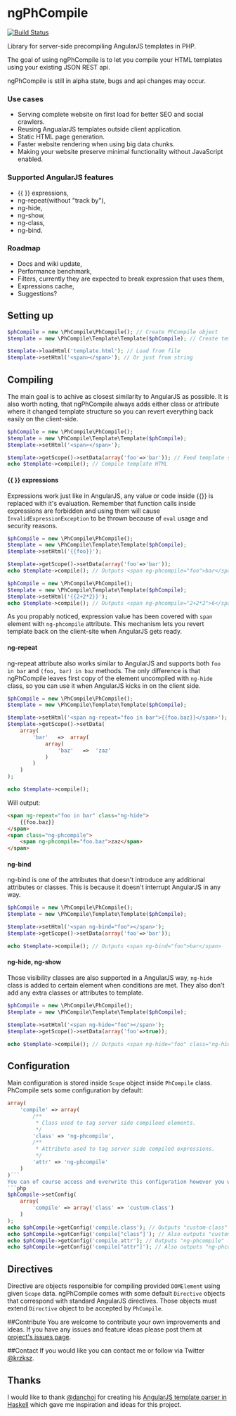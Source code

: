 # ngPhCompile
[![Build Status](https://travis-ci.org/krzksz/ngPhCompile.svg?branch=master)](https://travis-ci.org/krzksz/ngPhCompile)

Library for server-side precompiling AngularJS templates in PHP.

The goal of using ngPhCompile is to let you compile your HTML templates using your existing JSON REST api.

ngPhCompile is still in alpha state, bugs and api changes may occur.

### Use cases
* Serving complete website on first load for better SEO and social crawlers.
* Reusing AngualarJS templates outside client application.
* Static HTML page generation.
* Faster website rendering when using big data chunks.
* Making your website preserve minimal functionality without JavaScript enabled.

### Supported AngularJS features
* {{ }} expressions,
* ng-repeat(without "track by"),
* ng-hide,
* ng-show,
* ng-class,
* ng-bind.

### Roadmap
* Docs and wiki update,
* Performance benchmark,
* Filters, currently they are expected to break expression that uses them,
* Expressions cache,
* Suggestions?

## Setting up 
```php
$phCompile = new \PhCompile\PhCompile(); // Create PhCompile object
$template = new \PhCompile\Template\Template($phCompile); // Create template

$template->loadHtml('template.html'); // Load from file
$template->setHtml('<span></span>'); // Or just from string
```

## Compiling
The main goal is to achive as closest similarity to AngularJS as possible. It is also worth noting, that ngPhCompile always adds either class or attribute where it changed template structure so you can revert everything back easily on the client-side.
```php
$phCompile = new \PhCompile\PhCompile();
$template = new \PhCompile\Template\Template($phCompile);
$template->setHtml('<span></span>');

$template->getScope()->setData(array('foo'=>'bar')); // Feed template scope with data
echo $template->compile(); // Compile template HTML
```

#### {{ }} expressions
Expressions work just like in AngularJS, any value or code inside {{}} is replaced with it's evaluation. Remember that function calls inside expressions are forbidden and using them will cause `InvalidExpressionException` to be thrown because of `eval` usage and security reasons.
```php
$phCompile = new \PhCompile\PhCompile();
$template = new \PhCompile\Template\Template($phCompile);
$template->setHtml('{{foo}}');

$template->getScope()->setData(array('foo'=>'bar'));
echo $template->compile(); // Outputs <span ng-phcompile="foo">bar</span>
```
```php
$phCompile = new \PhCompile\PhCompile();
$template = new \PhCompile\Template\Template($phCompile);
$template->setHtml('{{2+2*2}}');
echo $template->compile(); // Outputs <span ng-phcompile="2+2*2">6</span>
```
As you propably noticed, expression value has been covered with `span` element with `ng-phcompile` attribute. This mechanism lets you revert template back on the client-site when AngularJS gets ready.
#### ng-repeat
ng-repeat attribute also works similar to AngularJS and supports both `foo in bar` and `(foo, bar) in baz` methods. The only difference is that ngPhCompile leaves first copy of the element uncompiled with `ng-hide` class, so you can use it when AngularJS kicks in on the client side.

```php
$phCompile = new \PhCompile\PhCompile();
$template = new \PhCompile\Template\Template($phCompile);

$template->setHtml('<span ng-repeat="foo in bar">{{foo.baz}}</span>');
$template->getScope()->setData(
	array(
    	'bar'   =>  array(
        	array(
            	'baz'   =>  'zaz'
            )
        )
	)
);

echo $template->compile();
```
Will output:
```html
<span ng-repeat="foo in bar" class="ng-hide">
	{{foo.baz}}
</span>
<span class="ng-phcompile">
	<span ng-phcompile="foo.baz">zaz</span>
</span>
```
#### ng-bind
ng-bind is one of the attributes that doesn't introduce any additional attributes or classes. This is because it doesn't interrupt AngularJS in any way.

```php
$phCompile = new \PhCompile\PhCompile();
$template = new \PhCompile\Template\Template($phCompile);

$template->setHtml('<span ng-bind="foo"></span>');
$template->getScope()->setData(array('foo'=>'bar'));

echo $template->compile(); // Outputs <span ng-bind="foo">bar</span>
```
#### ng-hide, ng-show
Those visibility classes are also supported in a AngularJS way, `ng-hide` class is added to certain element when conditions are met. They also don't add any extra classes or attributes to template.

```php
$phCompile = new \PhCompile\PhCompile();
$template = new \PhCompile\Template\Template($phCompile);

$template->setHtml('<span ng-hide="foo"></span>');
$template->getScope()->setData(array('foo'=>true));

echo $template->compile(); // Outputs <span ng-hide="foo" class="ng-hide">bar</span>
```
## Configuration

Main configuration is stored inside `Scope` object inside `PhCompile` class.
PhCompile sets some configuration by default:
```php
array(
	'compile' => array(
        /**
         * Class used to tag server side compileed elements.
         */
        'class' => 'ng-phcompile',
        /**
         * Attribute used to tag server side compiled expressions.
         */
        'attr' => 'ng-phcompile'
  	)
)```
You can of course access and overwrite this configuration however you want:
```php
$phCompile->setConfig(
    array(
        'compile' => array('class' => 'custom-class')
    )
);
echo $phCompile->getConfig('compile.class'); // Outputs "custom-class"
echo $phCompile->getConfig('compile["class"]'); // Also outputs "custom-class"
echo $phCompile->getConfig('compile.attr'); // Outputs "ng-phcompile"
echo $phCompile->getConfig('compile["attr"]'); // Also outputs "ng-phcompile"
```

## Directives
Directive are objects responsible for compiling provided `DOMElement` using given `Scope` data. ngPhCompile comes with some default `Directive` objects that correspond with standard AngularJS directives. Those objects must extend `Directive` object to be accepted by `PhCompile`.

##Contribute
You are welcome to contribute your own improvements and ideas. If you have any issues and feature ideas please post them at [project's issues page](https://github.com/krzksz/ngPhCompile/issues).

##Contact
If you would like you can contact me or follow via Twitter [@krzksz](https://twitter.com/krzksz).

## Thanks
I would like to thank [@danchoi](https://github.com/danchoi) for creating his [AngularJS template parser in Haskell](https://github.com/danchoi/ngrender) which gave me inspiration and ideas for this project.
